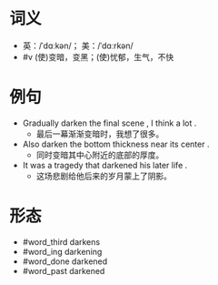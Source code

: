 # 词义
- 英：/ˈdɑːkən/； 美：/ˈdɑːrkən/
- #v (使)变暗，变黑；(使)忧郁，生气，不快
# 例句
- Gradually darken the final scene , I think a lot .
	- 最后一幕渐渐变暗时，我想了很多。
- Also darken the bottom thickness near its center .
	- 同时变暗其中心附近的底部的厚度。
- It was a tragedy that darkened his later life .
	- 这场悲剧给他后来的岁月蒙上了阴影。
# 形态
- #word_third darkens
- #word_ing darkening
- #word_done darkened
- #word_past darkened
